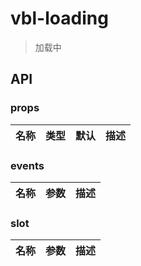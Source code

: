 # vbl-loading

>加载中

## API

### props
|名称|类型|默认|描述
|----|----|----|----

### events
|名称|参数|描述
|----|----|----

### slot
|名称|参数|描述
|----|----|----


